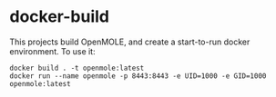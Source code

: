 # docker-build

This projects build OpenMOLE, and create a start-to-run docker environment. To use it:

```
docker build . -t openmole:latest
docker run --name openmole -p 8443:8443 -e UID=1000 -e GID=1000 openmole:latest 
```
